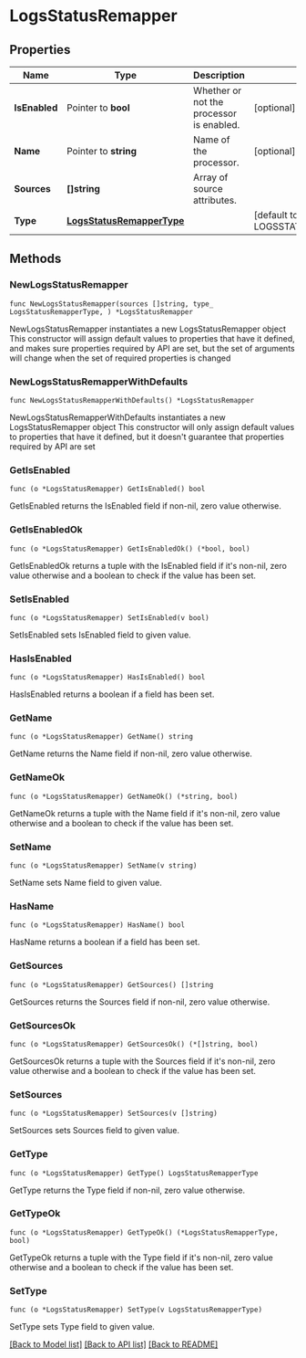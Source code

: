 # LogsStatusRemapper

## Properties

Name | Type | Description | Notes
---- | ---- | ----------- | ------
**IsEnabled** | Pointer to **bool** | Whether or not the processor is enabled. | [optional] [default to false]
**Name** | Pointer to **string** | Name of the processor. | [optional] 
**Sources** | **[]string** | Array of source attributes. | 
**Type** | [**LogsStatusRemapperType**](LogsStatusRemapperType.md) |  | [default to LOGSSTATUSREMAPPERTYPE_STATUS_REMAPPER]

## Methods

### NewLogsStatusRemapper

`func NewLogsStatusRemapper(sources []string, type_ LogsStatusRemapperType, ) *LogsStatusRemapper`

NewLogsStatusRemapper instantiates a new LogsStatusRemapper object
This constructor will assign default values to properties that have it defined,
and makes sure properties required by API are set, but the set of arguments
will change when the set of required properties is changed

### NewLogsStatusRemapperWithDefaults

`func NewLogsStatusRemapperWithDefaults() *LogsStatusRemapper`

NewLogsStatusRemapperWithDefaults instantiates a new LogsStatusRemapper object
This constructor will only assign default values to properties that have it defined,
but it doesn't guarantee that properties required by API are set

### GetIsEnabled

`func (o *LogsStatusRemapper) GetIsEnabled() bool`

GetIsEnabled returns the IsEnabled field if non-nil, zero value otherwise.

### GetIsEnabledOk

`func (o *LogsStatusRemapper) GetIsEnabledOk() (*bool, bool)`

GetIsEnabledOk returns a tuple with the IsEnabled field if it's non-nil, zero value otherwise
and a boolean to check if the value has been set.

### SetIsEnabled

`func (o *LogsStatusRemapper) SetIsEnabled(v bool)`

SetIsEnabled sets IsEnabled field to given value.

### HasIsEnabled

`func (o *LogsStatusRemapper) HasIsEnabled() bool`

HasIsEnabled returns a boolean if a field has been set.

### GetName

`func (o *LogsStatusRemapper) GetName() string`

GetName returns the Name field if non-nil, zero value otherwise.

### GetNameOk

`func (o *LogsStatusRemapper) GetNameOk() (*string, bool)`

GetNameOk returns a tuple with the Name field if it's non-nil, zero value otherwise
and a boolean to check if the value has been set.

### SetName

`func (o *LogsStatusRemapper) SetName(v string)`

SetName sets Name field to given value.

### HasName

`func (o *LogsStatusRemapper) HasName() bool`

HasName returns a boolean if a field has been set.

### GetSources

`func (o *LogsStatusRemapper) GetSources() []string`

GetSources returns the Sources field if non-nil, zero value otherwise.

### GetSourcesOk

`func (o *LogsStatusRemapper) GetSourcesOk() (*[]string, bool)`

GetSourcesOk returns a tuple with the Sources field if it's non-nil, zero value otherwise
and a boolean to check if the value has been set.

### SetSources

`func (o *LogsStatusRemapper) SetSources(v []string)`

SetSources sets Sources field to given value.


### GetType

`func (o *LogsStatusRemapper) GetType() LogsStatusRemapperType`

GetType returns the Type field if non-nil, zero value otherwise.

### GetTypeOk

`func (o *LogsStatusRemapper) GetTypeOk() (*LogsStatusRemapperType, bool)`

GetTypeOk returns a tuple with the Type field if it's non-nil, zero value otherwise
and a boolean to check if the value has been set.

### SetType

`func (o *LogsStatusRemapper) SetType(v LogsStatusRemapperType)`

SetType sets Type field to given value.



[[Back to Model list]](../README.md#documentation-for-models) [[Back to API list]](../README.md#documentation-for-api-endpoints) [[Back to README]](../README.md)


